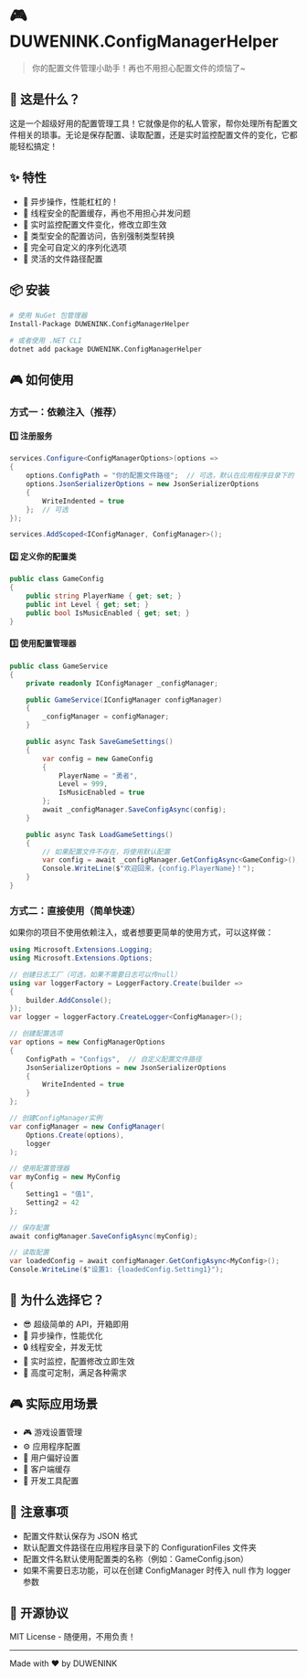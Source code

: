 # 🎮 DUWENINK.ConfigManagerHelper

> 你的配置文件管理小助手！再也不用担心配置文件的烦恼了~ 

## 🎯 这是什么？

这是一个超级好用的配置管理工具！它就像是你的私人管家，帮你处理所有配置文件相关的琐事。无论是保存配置、读取配置，还是实时监控配置文件的变化，它都能轻松搞定！

## ✨ 特性

- 🚀 异步操作，性能杠杠的！
- 🔄 线程安全的配置缓存，再也不用担心并发问题
- 👀 实时监控配置文件变化，修改立即生效
- 🎯 类型安全的配置访问，告别强制类型转换
- 🎨 完全可自定义的序列化选项
- 📁 灵活的文件路径配置

## 📦 安装

```bash
# 使用 NuGet 包管理器
Install-Package DUWENINK.ConfigManagerHelper

# 或者使用 .NET CLI
dotnet add package DUWENINK.ConfigManagerHelper
```

## 🎮 如何使用

### 方式一：依赖注入（推荐）

#### 1️⃣ 注册服务

```csharp
services.Configure<ConfigManagerOptions>(options =>
{
    options.ConfigPath = "你的配置文件路径";  // 可选，默认在应用程序目录下的 ConfigurationFiles 文件夹
    options.JsonSerializerOptions = new JsonSerializerOptions 
    { 
        WriteIndented = true 
    };  // 可选
});

services.AddScoped<IConfigManager, ConfigManager>();
```

#### 2️⃣ 定义你的配置类

```csharp
public class GameConfig
{
    public string PlayerName { get; set; }
    public int Level { get; set; }
    public bool IsMusicEnabled { get; set; }
}
```

#### 3️⃣ 使用配置管理器

```csharp
public class GameService
{
    private readonly IConfigManager _configManager;

    public GameService(IConfigManager configManager)
    {
        _configManager = configManager;
    }

    public async Task SaveGameSettings()
    {
        var config = new GameConfig 
        { 
            PlayerName = "勇者",
            Level = 999,
            IsMusicEnabled = true
        };
        await _configManager.SaveConfigAsync(config);
    }

    public async Task LoadGameSettings()
    {
        // 如果配置文件不存在，将使用默认配置
        var config = await _configManager.GetConfigAsync<GameConfig>();
        Console.WriteLine($"欢迎回来，{config.PlayerName}！");
    }
}
```

### 方式二：直接使用（简单快速）

如果你的项目不使用依赖注入，或者想要更简单的使用方式，可以这样做：

```csharp
using Microsoft.Extensions.Logging;
using Microsoft.Extensions.Options;

// 创建日志工厂（可选，如果不需要日志可以传null）
using var loggerFactory = LoggerFactory.Create(builder =>
{
    builder.AddConsole();
});
var logger = loggerFactory.CreateLogger<ConfigManager>();

// 创建配置选项
var options = new ConfigManagerOptions
{
    ConfigPath = "Configs",  // 自定义配置文件路径
    JsonSerializerOptions = new JsonSerializerOptions 
    { 
        WriteIndented = true 
    }
};

// 创建ConfigManager实例
var configManager = new ConfigManager(
    Options.Create(options),
    logger
);

// 使用配置管理器
var myConfig = new MyConfig 
{ 
    Setting1 = "值1",
    Setting2 = 42
};

// 保存配置
await configManager.SaveConfigAsync(myConfig);

// 读取配置
var loadedConfig = await configManager.GetConfigAsync<MyConfig>();
Console.WriteLine($"设置1: {loadedConfig.Setting1}");
```

## 🎯 为什么选择它？

- 😎 超级简单的 API，开箱即用
- 🚀 异步操作，性能优化
- 🔒 线程安全，并发无忧
- 👀 实时监控，配置修改立即生效
- 🎨 高度可定制，满足各种需求

## 🎮 实际应用场景

- 🎮 游戏设置管理
- ⚙️ 应用程序配置
- 🎨 用户偏好设置
- 📱 客户端缓存
- 🔧 开发工具配置

## 📝 注意事项

- 配置文件默认保存为 JSON 格式
- 默认配置文件路径在应用程序目录下的 ConfigurationFiles 文件夹
- 配置文件名默认使用配置类的名称（例如：GameConfig.json）
- 如果不需要日志功能，可以在创建 ConfigManager 时传入 null 作为 logger 参数

## 🎉 开源协议

MIT License - 随便用，不用负责！

---

Made with ❤️ by DUWENINK
